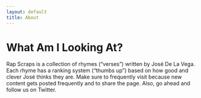 ```yaml
---
layout: default
title: About
---
```

# What Am I Looking At?

Rap Scraps is a collection of rhymes (“verses”) written by José De La Vega. Each rhyme has a ranking system (“thumbs up”) based on how good and clever José thinks they are. Make sure to frequently visit because new content gets posted frequently and to share the page. Also, go ahead and follow us on Twitter.